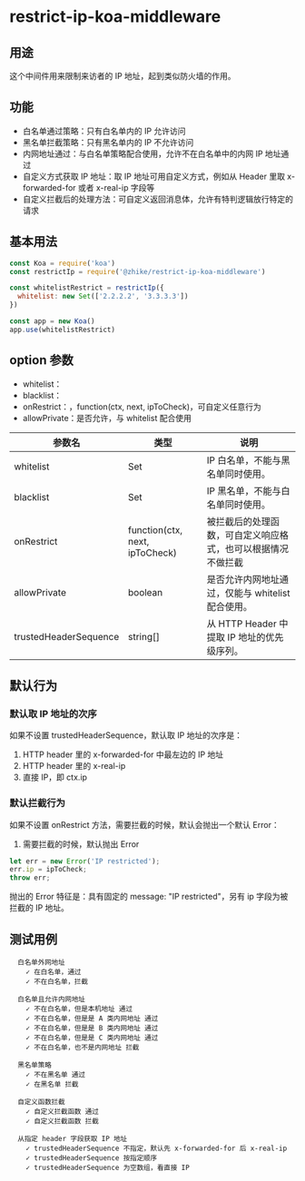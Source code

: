 # restrict-ip-koa-middleware

## 用途

这个中间件用来限制来访者的 IP 地址，起到类似防火墙的作用。

## 功能

- 白名单通过策略：只有白名单内的 IP 允许访问
- 黑名单拦截策略：只有黑名单内的 IP 不允许访问
- 内网地址通过：与白名单策略配合使用，允许不在白名单中的内网 IP 地址通过
- 自定义方式获取 IP 地址：取 IP 地址可用自定义方式，例如从 Header 里取 x-forwarded-for 或者 x-real-ip 字段等
- 自定义拦截后的处理方法：可自定义返回消息体，允许有特判逻辑放行特定的请求

## 基本用法
```js
const Koa = require('koa')
const restrictIp = require('@zhike/restrict-ip-koa-middleware')

const whitelistRestrict = restrictIp({
  whitelist: new Set(['2.2.2.2', '3.3.3.3'])
})

const app = new Koa()
app.use(whitelistRestrict)
```

## option 参数
- whitelist：
- blacklist：
- onRestrict：，function(ctx, next, ipToCheck)，可自定义任意行为
- allowPrivate：是否允许，与 whitelist 配合使用

| 参数名                 | 类型                          |  说明  |
| --------              | -----                         | ------ |
| whitelist             | Set                           | IP 白名单，不能与黑名单同时使用。                            |
| blacklist             | Set                           | IP 黑名单，不能与白名单同时使用。                            |
| onRestrict            | function(ctx, next, ipToCheck)| 被拦截后的处理函数，可自定义响应格式，也可以根据情况不做拦截     |
| allowPrivate          | boolean                       | 是否允许内网地址通过，仅能与 whitelist 配合使用。             |
| trustedHeaderSequence | string[]                      | 从 HTTP Header 中提取 IP 地址的优先级序列。                  |


## 默认行为

### 默认取 IP 地址的次序
如果不设置 trustedHeaderSequence，默认取 IP 地址的次序是：
1. HTTP header 里的 x-forwarded-for 中最左边的 IP 地址
2. HTTP header 里的 x-real-ip
3. 直接 IP，即 ctx.ip

### 默认拦截行为
如果不设置 onRestrict 方法，需要拦截的时候，默认会抛出一个默认 Error：
1. 需要拦截的时候，默认抛出 Error
```js
let err = new Error('IP restricted');
err.ip = ipToCheck;
throw err;
```
抛出的 Error 特征是：具有固定的 message: "IP restricted"，另有 ip 字段为被拦截的 IP 地址。


## 测试用例

```
  白名单外网地址
    ✓ 在白名单，通过
    ✓ 不在白名单，拦截

  白名单且允许内网地址
    ✓ 不在白名单，但是本机地址 通过
    ✓ 不在白名单，但是是 A 类内网地址 通过
    ✓ 不在白名单，但是是 B 类内网地址 通过
    ✓ 不在白名单，但是是 C 类内网地址 通过
    ✓ 不在白名单，也不是内网地址 拦截

  黑名单策略
    ✓ 不在黑名单 通过
    ✓ 在黑名单 拦截

  自定义函数拦截
    ✓ 自定义拦截函数 通过
    ✓ 自定义拦截函数 拦截

  从指定 header 字段获取 IP 地址
    ✓ trustedHeaderSequence 不指定，默认先 x-forwarded-for 后 x-real-ip
    ✓ trustedHeaderSequence 按指定顺序
    ✓ trustedHeaderSequence 为空数组，看直接 IP
```
